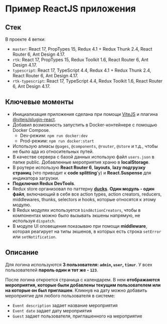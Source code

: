 # Пример ReactJS приложения

## Стек

В проекте 4 ветки:

* `master`: React 17, PropTypes 15, Redux 4.1 + Redux Thunk 2.4, React Router 6, Ant Design 4.17.
* `rtk`: React 17, PropTypes 15, Redux Toolkit 1.6, React Router 6, Ant Design 4.17.
* `typescript`: React 17, TypeScript 4.4, Redux 4.1 + Redux Thunk 2.4, React Router 6, Ant Design 4.17.
* `rtk-typescript`: React 17, TypeScript 4.4, Redux Toolkit 1.6, React Router 6, Ant Design 4.17.

## Ключевые моменты

* Инициализация приложения сделана при помощи [ViteJS](https://vitejs.dev/) и плагина [@vitejs/plugin-react](https://github.com/vitejs/vite/tree/main/packages/plugin-react).
* Добавил возможность запустить в Docker-контейнере с помощью Docker Compose.
    * Dev-режим: `npm run docker:dev`
    * Prod-режим: `npm run docker:start`
* Использую алиасы `@pages`, `@components`, `@router`, `@store` и т.д., чтобы не было ада из относительных путей.
* В качестве сервера с базой данных использую файл `users.json` в папке public. Добавленные мероприятия храню в **localStorage**.
* В роутере использую **React Router 6**, **layouts**, **lazy подгрузку страниц** (что приводит к **code splitting**'у) и **React.Suspense** для индикатора загрузки.
* **Подключил Redux DevTools**.
* Redux store организовал по паттерну [**ducks**](https://redux.js.org/style-guide/style-guide#structure-files-as-feature-folders-with-single-file-logic). **Один модуль - один файл**, включающий в себя все action types, action creators, reducers, middlewares, thunks, selectors и hooks, которые относятся к этому модулю.
* В Redux модулях используется `bindActionCreators`, чтобы в компонентах можно было вызывать экшены напрямую, не используя `dispatch`.
* В модуле UI оповещения показываю при помощи **middleware**, которая реагирует на типы экшенов, в которых есть строка `setError` или `setNotification`.

## Описание

Для логина используются **3 пользователя: `admin`, `user`, `timur`**. У всех пользователей **пароль один и тот же - `123`**.

После логина откроется страница с календарем. В нем **отображаются мероприятия, которые были добавлены текущим пользователем или на которые он был приглашен**. Кликнув на дату можно добавить мероприятие для любого пользователя в системе:

* `Event description` задает название мероприятия
* `Event date` задает дату мероприятия
* `Guest` задает пользователя, приглашенного на мероприятие
